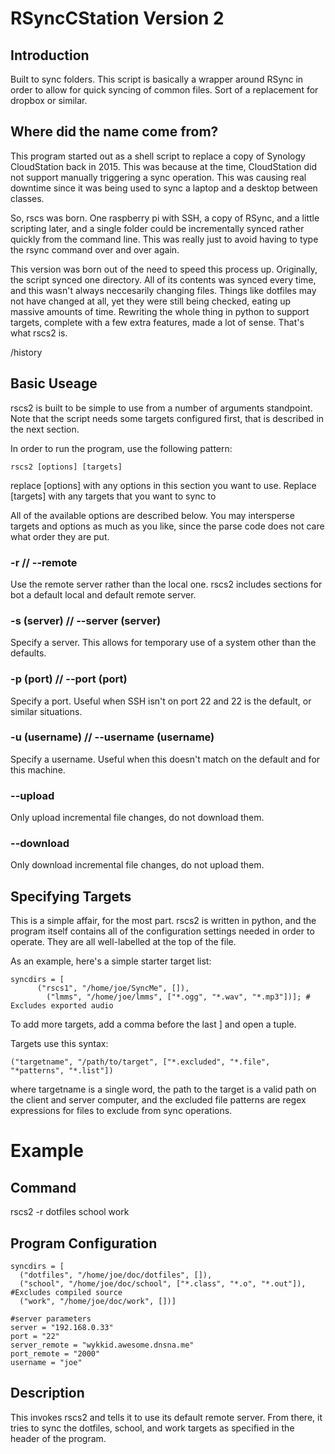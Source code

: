 # RSyncCStation Version 2
## Introduction
Built to sync folders. This script is basically a wrapper around RSync in order to allow for quick syncing of common files. Sort of a replacement for dropbox or similar.
## Where did the name come from?
This program started out as a shell script to replace a copy of Synology CloudStation back in 2015. This was because at the time, CloudStation did not support manually triggering a sync operation. This was causing real downtime since it was being used to sync a laptop and a desktop between classes.

So, rscs was born. One raspberry pi with SSH, a copy of RSync, and a little scripting later, and a single folder could be incrementally synced rather quickly from the command line. This was really just to avoid having to type the rsync command over and over again.

This version was born out of the need to speed this process up. Originally, the script synced one directory. All of its contents was synced every time, and this wasn't always neccesarily changing files. Things like dotfiles may not have changed at all, yet they were still being checked, eating up massive amounts of time. Rewriting the whole thing in python to support targets, complete with a few extra features, made a lot of sense. That's what rscs2 is.

/history
## Basic Useage
rscs2 is built to be simple to use from a number of arguments standpoint. Note that the script needs some targets configured first, that is described in the next section.

In order to run the program, use the following pattern:

    rscs2 [options] [targets]

replace [options] with any options in this section you want to use. Replace [targets] with any targets that you want to sync to

All of the available options are described below. You may intersperse targets and options as much as you like, since the parse code does not care what order they are put.

### -r // --remote
Use the remote server rather than the local one. rscs2 includes sections for bot a default local and default remote server.

### -s (server) // --server (server)
Specify a server. This allows for temporary use of a system other than the defaults.

### -p (port) // --port (port)
Specify a port. Useful when SSH isn't on port 22 and 22 is the default, or similar situations.

### -u (username) // --username (username)
Specify a username. Useful when this doesn't match on the default and for this machine.

### --upload
Only upload incremental file changes, do not download them.

### --download
Only download incremental file changes, do not upload them.

## Specifying Targets
This is a simple affair, for the most part. rscs2 is written in python, and the program itself contains all of the configuration settings needed in order to operate. They are all well-labelled at the top of the file.

As an example, here's a simple starter target list:

    syncdirs = [
		  ("rscs1", "/home/joe/SyncMe", []),
		    ("lmms", "/home/joe/lmms", ["*.ogg", "*.wav", "*.mp3"])]; # Excludes exported audio

To add more targets, add a comma before the last ] and open a tuple.

Targets use this syntax:

    ("targetname", "/path/to/target", ["*.excluded", "*.file", "*patterns", "*.list"])

where targetname is a single word, the path to the target is a valid path on the client and server computer, and the excluded file patterns are regex expressions for files to exclude from sync operations.

# Example
## Command
rscs2 -r dotfiles school work

## Program Configuration

	syncdirs = [
	  ("dotfiles", "/home/joe/doc/dotfiles", []),
	  ("school", "/home/joe/doc/school", ["*.class", "*.o", "*.out"]), #Excludes compiled source
	  ("work", "/home/joe/doc/work", [])]

    #server parameters
	server = "192.168.0.33"
	port = "22"
	server_remote = "wykkid.awesome.dnsna.me"
	port_remote = "2000"
	username = "joe"

## Description
This invokes rscs2 and tells it to use its default remote server. From there, it tries to sync the dotfiles, school, and work targets as specified in the header of the program.
